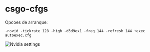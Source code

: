 # csgo-cfgs
Opcoes de arranque:
```
-novid -tickrate 128 -high -d3d9ex1 -freq 144 -refresh 144 +exec autoexec.cfg
```

![Nvidia settings](https://github.com/sShayron/csgo-cfgs/blob/master/nvidia-settings.jpg)
